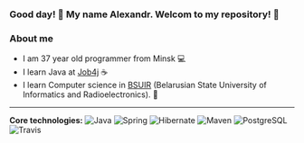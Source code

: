 ### Good day! 👋 My name Alexandr. Welcom to my repository! :metal:

### About me
* I am 37 year old programmer from Minsk :computer:
* I learn Java at [Job4j](https://job4j.ru/) :coffee:
* I learn Computer science in [BSUIR](https://www.bsuir.by/) (Belarusian State University of Informatics and Radioelectronics). :office:

-----------
<b>Core technologies:</b>
![Java](https://img.shields.io/badge/Java-%3E%3D%208-orange) 
![Spring](https://img.shields.io/badge/Spring-%3E%3D%205.0-green)
![Hibernate](https://img.shields.io/badge/Hibernate-%3E%3D%205.0-yellow)
![Maven](https://img.shields.io/badge/Maven-3-red)
![PostgreSQL](https://img.shields.io/badge/PostgreSQL-%3E%3D%209-blue)
![Travis](https://img.shields.io/badge/Travis-CI-succes)


<!--
**zely20/zely20** is a ✨ _special_ ✨ repository because its `README.md` (this file) appears on your GitHub profile.

Here are some ideas to get you started:

- 🔭 I’m currently working on ...
- 🌱 I’m currently learning ...
- 👯 I’m looking to collaborate on ...
- 🤔 I’m looking for help with ...
- 💬 Ask me about ...
- 📫 How to reach me: ...
- 😄 Pronouns: ...
- ⚡ Fun fact: ...
-->
